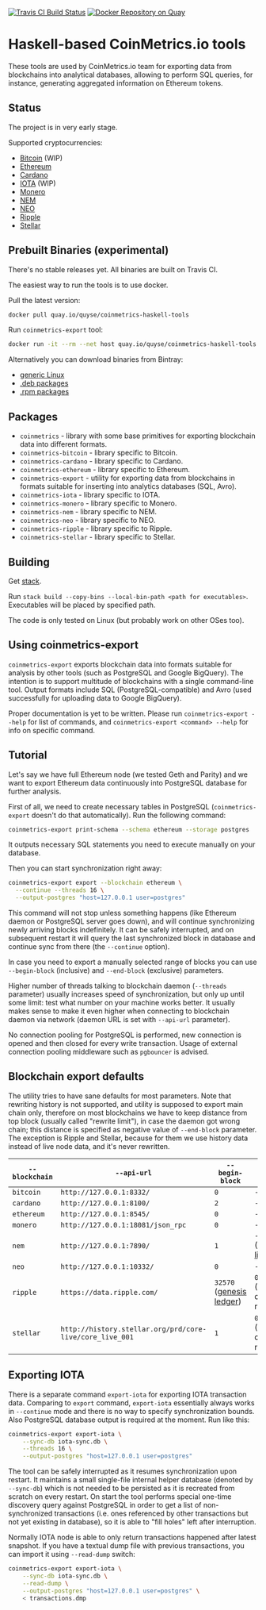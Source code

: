 [![Travis CI Build Status](https://travis-ci.org/coinmetrics-io/haskell-tools.svg?branch=master)](https://travis-ci.org/coinmetrics-io/haskell-tools) [![Docker Repository on Quay](https://quay.io/repository/quyse/coinmetrics-haskell-tools/status "Docker Repository on Quay")](https://quay.io/repository/quyse/coinmetrics-haskell-tools)

# Haskell-based CoinMetrics.io tools

These tools are used by CoinMetrics.io team for exporting data from blockchains into analytical databases,
allowing to perform SQL queries, for instance, generating aggregated information on Ethereum tokens.

## Status

The project is in very early stage.

Supported cryptocurrencies:

* [Bitcoin](https://bitcoin.org/) (WIP)
* [Ethereum](https://www.ethereum.org/)
* [Cardano](https://www.cardanohub.org/)
* [IOTA](https://iota.org/) (WIP)
* [Monero](https://getmonero.org/)
* [NEM](https://nem.io/)
* [NEO](https://neo.org/)
* [Ripple](https://ripple.com/)
* [Stellar](https://www.stellar.org/)

## Prebuilt Binaries (experimental)

There's no stable releases yet. All binaries are built on Travis CI.

The easiest way to run the tools is to use docker.

Pull the latest version:
```bash
docker pull quay.io/quyse/coinmetrics-haskell-tools
```

Run `coinmetrics-export` tool:
```bash
docker run -it --rm --net host quay.io/quyse/coinmetrics-haskell-tools coinmetrics-export <arguments>
```

Alternatively you can download binaries from Bintray:

* [generic Linux](https://bintray.com/coinmetrics/haskell-tools)
* [.deb packages](https://bintray.com/coinmetrics/haskell-tools-deb)
* [.rpm packages](https://bintray.com/coinmetrics/haskell-tools-rpm)

## Packages

* `coinmetrics` - library with some base primitives for exporting blockchain data into different formats.
* `coinmetrics-bitcoin` - library specific to Bitcoin.
* `coinmetrics-cardano` - library specific to Cardano.
* `coinmetrics-ethereum` - library specific to Ethereum.
* `coinmetrics-export` - utility for exporting data from blockchains in formats suitable for inserting into analytics databases (SQL, Avro).
* `coinmetrics-iota` - library specific to IOTA.
* `coinmetrics-monero` - library specific to Monero.
* `coinmetrics-nem` - library specific to NEM.
* `coinmetrics-neo` - library specific to NEO.
* `coinmetrics-ripple` - library specific to Ripple.
* `coinmetrics-stellar` - library specific to Stellar.

## Building

Get [stack](https://docs.haskellstack.org/en/stable/install_and_upgrade/).

Run `stack build --copy-bins --local-bin-path <path for executables>`. Executables will be placed by specified path.

The code is only tested on Linux (but probably work on other OSes too).

## Using coinmetrics-export

`coinmetrics-export` exports blockchain data into formats suitable for analysis by other tools (such as PostgreSQL and Google BigQuery).
The intention is to support multitude of blockchains with a single command-line tool.
Output formats include SQL (PostgreSQL-compatible) and Avro (used successfully for uploading data to Google BigQuery).

Proper documentation is yet to be written. Please run `coinmetrics-export --help` for list of commands, and `coinmetrics-export <command> --help` for info on specific command.

## Tutorial

Let's say we have full Ethereum node (we tested Geth and Parity) and we want to export Ethereum data continuously into PostgreSQL database for further analysis.

First of all, we need to create necessary tables in PostgreSQL (`coinmetrics-export` doesn't do that automatically). Run the following command:

```bash
coinmetrics-export print-schema --schema ethereum --storage postgres
```

It outputs necessary SQL statements you need to execute manually on your database.

Then you can start synchronization right away:

```bash
coinmetrics-export export --blockchain ethereum \
  --continue --threads 16 \
  --output-postgres "host=127.0.0.1 user=postgres"
```

This command will not stop unless something happens (like Ethereum daemon or PostgreSQL server goes down), and will continue synchronizing newly arriving blocks indefinitely. It can be safely interrupted, and on subsequent restart it will query the last synchronized block in database and continue sync from there (the `--continue` option).

In case you need to export a manually selected range of blocks you can use `--begin-block` (inclusive) and `--end-block` (exclusive) parameters.

Higher number of threads talking to blockchain daemon (`--threads` parameter) usually increases speed of synchronization, but only up until some limit: test what number on your machine works better. It usually makes sense to make it even higher when connecting to blockchain daemon via network (daemon URL is set with `--api-url` parameter).

No connection pooling for PostgreSQL is performed, new connection is opened and then closed for every write transaction. Usage of external connection pooling middleware such as `pgbouncer` is advised.

## Blockchain export defaults

The utility tries to have sane defaults for most parameters. Note that rewriting history is not supported, and utility is supposed to export main chain only, therefore on most blockchains we have to keep distance from top block (usually called "rewrite limit"), in case the daemon got wrong chain; this distance is specified as negative value of `--end-block` parameter. The exception is Ripple and Stellar, because for them we use history data instead of live node data, and it's never rewritten.

| `--blockchain` | `--api-url` | `--begin-block` | `--end-block` |
|---|---|---|---|
| `bitcoin` | `http://127.0.0.1:8332/` | `0` | `-1000` |
| `cardano` | `http://127.0.0.1:8100/` | `2` | `-1000` |
| `ethereum` | `http://127.0.0.1:8545/` | `0` | `-1000` |
| `monero` | `http://127.0.0.1:18081/json_rpc` | `0` | `-60` |
| `nem` | `http://127.0.0.1:7890/` | `1` | `-360` ([rewrite limit](https://nemproject.github.io/#initiating-transactions)) |
| `neo` | `http://127.0.0.1:10332/` | `0` | `-1000` |
| `ripple` | `https://data.ripple.com/` | `32570` ([genesis ledger](https://ripple.com/build/data-api-v2/#genesis-ledger)) | `0` (history data, no rewrites) |
| `stellar` | `http://history.stellar.org/prd/core-live/core_live_001` | `1` | `0` (history data, no rewrites) |

## Exporting IOTA

There is a separate command `export-iota` for exporting IOTA transaction data. Comparing to `export` command, `export-iota` essentially always works in `--continue` mode and there is no way to specify synchronization bounds. Also PostgreSQL database output is required at the moment. Run like this:

```bash
coinmetrics-export export-iota \
	--sync-db iota-sync.db \
	--threads 16 \
	--output-postgres "host=127.0.0.1 user=postgres"
```

The tool can be safely interrupted as it resumes synchronization upon restart. It maintains a small single-file internal helper database (denoted by `--sync-db`) which is not needed to be persisted as it is recreated from scratch on every restart. On start the tool performs special one-time discovery query against PostgreSQL in order to get a list of non-synchronized transactions (i.e. ones referenced by other transactions but not yet existing in database), so it is able to "fill holes" left after interruption.

Normally IOTA node is able to only return transactions happened after latest snapshot. If you have a textual dump file with previous transactions, you can import it using `--read-dump` switch:

```bash
coinmetrics-export export-iota \
	--sync-db iota-sync.db \
	--read-dump \
	--output-postgres "host=127.0.0.1 user=postgres" \
	< transactions.dmp
```
